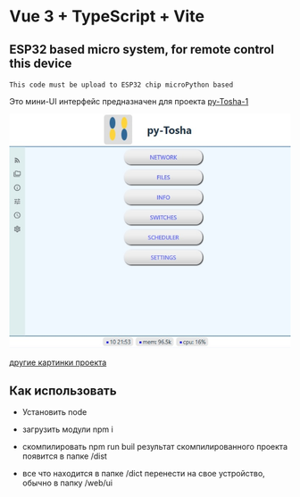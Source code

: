 # Vue 3 + TypeScript + Vite

## ESP32 based micro system, for remote control this device
```
This code must be upload to ESP32 chip microPython based 
```
Это мини-UI интерфейс предназначен для проекта [py-Tosha-1](https://github.com/devaros/py-Tosha-1)

![image info](/doc/01-index.jpg)

[другие картинки проекта](/doc/images.md)


## Как использовать

- Установить node

- загрузить модули 
npm i

- скомпилировать npm run buil
результат скомпилированного проекта появится в папке /dist

- все что находится в папке /dict перенести на свое устройство, обычно в папку /web/ui
